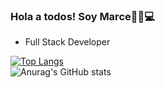 ### Hola a todos! Soy Marce👋😄💻

- Full Stack Developer

[![Top Langs](https://github-readme-stats.vercel.app/api/top-langs/?username=Marce-Sica&layout=donut)](https://github.com/anuraghazra/github-readme-stats)
<br>
![Anurag's GitHub stats](https://github-readme-stats.vercel.app/api?username=Marce-Sica&show_icons=true&theme=algolia)

<!--
**Marce-Sica/Marce-Sica** is a ✨ _special_ ✨ repository because its `README.md` (this file) appears on your GitHub profile.

Here are some ideas to get you started:

- 🔭 I’m currently working on ...
- 🌱 I’m currently learning ...
- 👯 I’m looking to collaborate on ...
- 🤔 I’m looking for help with ...
- 💬 Ask me about ...
- 📫 How to reach me: ...
- 😄 Pronouns: ...
- ⚡ Fun fact: ...
-->
